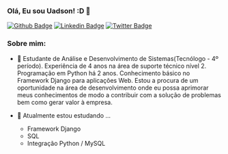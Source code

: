 ### Olá, Eu sou Uadson! :D 👋

<!--
**uadson/uadson** is a ✨ _special_ ✨ repository because its `README.md` (this file) appears on your GitHub profile.

Here are some ideas to get you started:

- 🔭 I’m currently working on ...
- 🌱 I’m currently learning ...
- 👯 I’m looking to collaborate on ...
- 🤔 I’m looking for help with ...
- 💬 Ask me about ...
- 📫 How to reach me: ...
- 😄 Pronouns: ...
- ⚡ Fun fact: ...
-->

[![Github Badge](https://img.shields.io/badge/-Github-000?style=flat-square&logo=Github&logoColor=white&link=https://github.com/uadson)](https://github.com/uadson)
[![Linkedin Badge](https://img.shields.io/badge/-LinkedIn-blue?style=flat-square&logo=Linkedin&logoColor=white&link=https://www.linkedin.com/in/uadsonfeitosa/)](https://www.linkedin.com/in/uadsonfeitosa/)
[![Twitter Badge](https://img.shields.io/badge/-Twitter-1ca0f1?style=flat-square&labelColor=1ca0f1&logo=twitter&logoColor=white&link=https://twitter.com/uadson_emile)](https://twitter.com/uadson_emile)

### Sobre mim:

- 🌱 Estudante de Análise e Desenvolvimento de Sistemas(Tecnólogo - 4º período). Experiência de 4 anos na área de suporte técnico nível 2. Programação em Python há 2 anos. Conhecimento básico no Framework Django para aplicações Web. Estou a procura de um oportunidade na área de desenvolvimento onde eu possa aprimorar meus conhecimentos de modo a contribuir com a solução de problemas bem como gerar valor à empresa.

- 🌱 Atualmente estou estudando ...

	- Framework Django
	- SQL
	- Integração Python / MySQL
